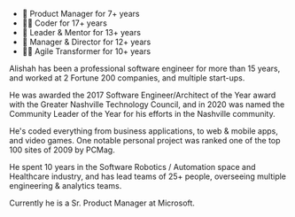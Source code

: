 + 🎯 Product Manager for 7+ years
+ 👨‍💻 Coder for 17+ years
+ 📣 Leader & Mentor for 13+ years
+ 👔 Manager & Director for 12+ years
+ 🧙‍♂️ Agile Transformer for 10+ years

Alishah has been a professional software engineer for more than 15 years, and worked at 2 Fortune 200 companies, and multiple start-ups.

He was awarded the 2017 Software Engineer/Architect of the Year award with the Greater Nashville Technology Council, and in 2020 was named the Community Leader of the Year for his efforts in the Nashville community.

He's coded everything from business applications, to web & mobile apps, and video games. One notable personal project was ranked one of the top 100 sites of 2009 by PCMag.

He spent 10 years in the Software Robotics / Automation space and Healthcare industry, and has lead teams of 25+ people, overseeing multiple engineering & analytics teams.

Currently he is a Sr. Product Manager at Microsoft.
